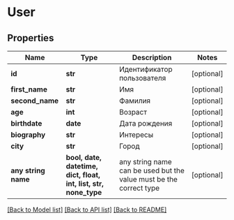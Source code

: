 # User


## Properties
Name | Type | Description | Notes
------------ | ------------- | ------------- | -------------
**id** | **str** | Идентификатор пользователя | [optional] 
**first_name** | **str** | Имя | [optional] 
**second_name** | **str** | Фамилия | [optional] 
**age** | **int** | Возраст | [optional] 
**birthdate** | **date** | Дата рождения | [optional] 
**biography** | **str** | Интересы | [optional] 
**city** | **str** | Город | [optional] 
**any string name** | **bool, date, datetime, dict, float, int, list, str, none_type** | any string name can be used but the value must be the correct type | [optional]

[[Back to Model list]](../README.md#documentation-for-models) [[Back to API list]](../README.md#documentation-for-api-endpoints) [[Back to README]](../README.md)



